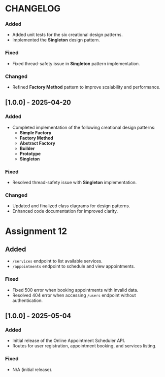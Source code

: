 # CHANGELOG

### Added
- Added unit tests for the six creational design patterns.
- Implemented the **Singleton** design pattern.
  
### Fixed
- Fixed thread-safety issue in **Singleton** pattern implementation.

### Changed
- Refined **Factory Method** pattern to improve scalability and performance.

## [1.0.0] - 2025-04-20
### Added
- Completed implementation of the following creational design patterns:
  - **Simple Factory**
  - **Factory Method**
  - **Abstract Factory**
  - **Builder**
  - **Prototype**
  - **Singleton**
  
### Fixed
- Resolved thread-safety issue with **Singleton** implementation.

### Changed
- Updated and finalized class diagrams for design patterns.
- Enhanced code documentation for improved clarity.


# Assignment 12

## Added
- `/services` endpoint to list available services.
- `/appointments` endpoint to schedule and view appointments.

### Fixed
- Fixed 500 error when booking appointments with invalid data.
- Resolved 404 error when accessing `/users` endpoint without authentication.

## [1.0.0] - 2025-05-04

### Added
- Initial release of the Online Appointment Scheduler API.
- Routes for user registration, appointment booking, and services listing.

### Fixed
- N/A (initial release).

